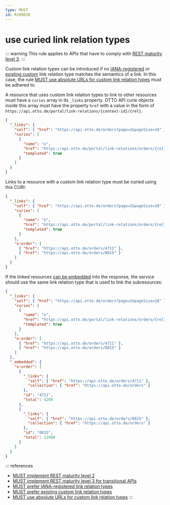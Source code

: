```yaml
---
type: MUST
id: R100038
---
```


# use curied link relation types

::: warning
This rule applies to APIs that have to comply with [REST maturity level 3](@guidelines/R000033).
:::

Custom link relation types can be introduced if no [IANA-registered](@guidelines/R100036) or [existing custom](@guidelines/R100035) link relation type matches the semantics of a link.
In this case, the rule [MUST use absolute URLs for custom link relation types](@guidelines/R100037) must be adhered to.

A resource that uses custom link relation types to link to other resources must have a `curies` array in its `_links` property. OTTO API curie objects inside this array must have the property `href` with a value in the form of `https://api.otto.de/portal/link-relations/{context-id}/{rel}`.

```json
{
  "_links": {
    "self": { "href": "https://api.otto.de/orders?page=2&pageSize=10" },
    "curies": [
      {
        "name": "o",
        "href": "https://api.otto.de/portal/link-relations/orders/{rel}",
        "templated": true
      }
    ]
  }
}
```

Links to a resource with a custom link relation type must be curied using this CURI:

```json
{
  "_links": {
    "self": { "href": "https://api.otto.de/orders?page=2&pageSize=10" },
    "curies": [
      {
        "name": "o",
        "href": "https://api.otto.de/portal/link-relations/orders/{rel}",
        "templated": true
      }
    ],
    "o:order": [
      { "href": "https://api.otto.de/orders/4711" },
      { "href": "https://api.otto.de/orders/0815" }
    ]
  }
}
```

If the linked resources [can be embedded](@guidelines/R000041) into the response, the service should use the same link relation type that is used to link the subresources:

```json
{
  "_links": {
    "self": { "href": "https://api.otto.de/orders?page=2&pageSize=10" },
    "curies": [
      {
        "name": "o",
        "href": "https://api.otto.de/portal/link-relations/orders/{rel}",
        "templated": true
      }
    ],
    "o:order": [
      { "href": "https://api.otto.de/orders/4711" },
      { "href": "https://api.otto.de/orders/0815" }
    ]
  },
  "_embedded": {
    "o:order": [
      {
        "_links": {
          "self": { "href": "https://api.otto.de/orders/4711" },
          "collection": { "href": "https://api.otto.de/orders" }
        },
        "id": "4711",
        "total": 4200
      },
      {
        "_links": {
          "self": { "href": "https://api.otto.de/orders/0815" },
          "collection": { "href": "https://api.otto.de/orders" }
        },
        "id": "0815",
        "total": 12900
      }
    ]
  }
}
```

::: references

- [MUST implement REST maturity level 2](@guidelines/R000032)
- [MUST implement REST maturity level 3 for transitional APIs](@guidelines/R000033)
- [MUST prefer IANA-registered link relation types](@guidelines/R100036)
- [MUST prefer existing custom link relation types](@guidelines/R100035)
- [MUST use absolute URLs for custom link relation types](@guidelines/R100037)
  :::
